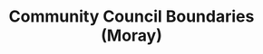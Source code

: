 ---
schema: default
title: Community Council Boundaries (Moray) 
organization: Moray Council
notes: The purpose of community councils is to ascertain, co-ordinate and express the views of the community it represents to local authorities and other pubic bodies. This includes community councils appointing one person as their point of contact for all planning matters. Community Councils are regularly consulted by the local authority and public bodies on a wide range of issues which affect their area, such as planning, environment and health. All Community Council meetings are open to the public.
resources:

  - name: Community Council Boundaries (Moray)  FEATURE LAYER
  - url: 
  - format: FEATURE LAYER

license: 
category:

  - Democracy

  - boundaries

  - Open Data


  - 

maintainer: Tim Wisniewski
maintainer_email: tim@timwis.com
---